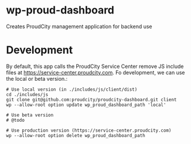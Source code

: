# wp-proud-dashboard
Creates ProudCity management application for backend use


# Development
By default, this app calls the ProudCity Service Center remove JS include files at https://service-center.proudcity.com.  Fo development,
we can use the local or beta version.:

```
# Use local version (in ./includes/js/client/dist)
cd ./includes/js
git clone git@github.com:proudcity/proudcity-dashboard.git client
wp --allow-root option update wp_proud_dashboard_path 'local'

# Use beta version
# @todo

# Use production version (https://service-center.proudcity.com)
wp --allow-root option delete wp_proud_dashboard_path
```
